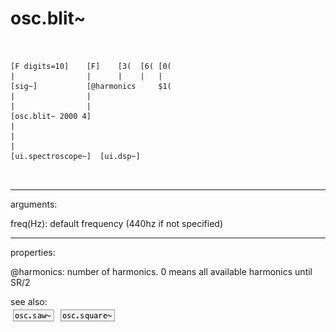# osc.blit~

```


[F digits=10]    [F]    [3(  [6( [0(
|                |      |    |   |
[sig~]           [@harmonics     $1(
|                |
|                |
[osc.blit~ 2000 4]
|
|
|
[ui.spectroscope~]  [ui.dsp~]

            
```
---
arguments:

freq(Hz): default frequency (440hz
            if not specified)<br>

---
properties:

@harmonics: number of harmonics. 0
            means all available harmonics until SR/2<br>

see also:<br>
![osc.saw~](img/object_osc.saw~.png)
![osc.square~](img/object_osc.square~.png)
